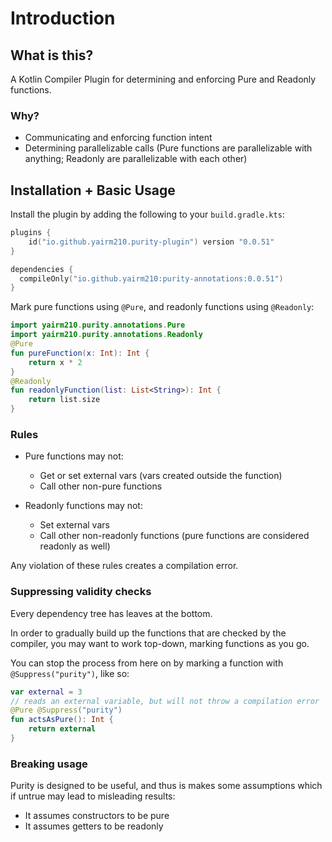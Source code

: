 # Introduction

## What is this?

A Kotlin Compiler Plugin for determining and enforcing Pure and Readonly functions.

### Why?

- Communicating and enforcing function intent
- Determining parallelizable calls (Pure functions are parallelizable with anything; Readonly are parallelizable with each other)

## Installation + Basic Usage

Install the plugin by adding the following to your `build.gradle.kts`:

```kotlin
plugins {
    id("io.github.yairm210.purity-plugin") version "0.0.51"
}

dependencies {
  compileOnly("io.github.yairm210:purity-annotations:0.0.51")
}
```


Mark pure functions using `@Pure`, and readonly functions using `@Readonly`:

```kotlin
import yairm210.purity.annotations.Pure
import yairm210.purity.annotations.Readonly
@Pure
fun pureFunction(x: Int): Int {
    return x * 2
}
@Readonly
fun readonlyFunction(list: List<String>): Int {
    return list.size
}
```

### Rules

- Pure functions may not:
    - Get or set external vars (vars created outside the function)
    - Call other non-pure functions

- Readonly functions may not:
    - Set external vars
    - Call other non-readonly functions (pure functions are considered readonly as well)

Any violation of these rules creates a compilation error.


### Suppressing validity checks

Every dependency tree has leaves at the bottom.

In order to gradually build up the functions that are checked by the compiler, you may want to work top-down, marking functions as you go.

You can stop the process from here on by marking a function with `@Suppress("purity")`, like so:

```kotlin
var external = 3
// reads an external variable, but will not throw a compilation error
@Pure @Suppress("purity")
fun actsAsPure(): Int {
    return external
}
```

### Breaking usage

Purity is designed to be useful, and thus is makes some assumptions which if untrue may lead to misleading results:

- It assumes constructors to be pure
- It assumes getters to be readonly

